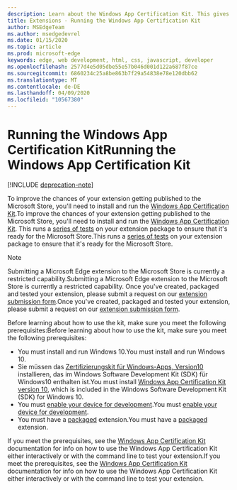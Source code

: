 ```yaml
---
description: Learn about the Windows App Certification Kit. This gives your extension a better chance of getting published.
title: Extensions - Running the Windows App Certification Kit
author: MSEdgeTeam
ms.author: msedgedevrel
ms.date: 01/15/2020
ms.topic: article
ms.prod: microsoft-edge
keywords: edge, web development, html, css, javascript, developer
ms.openlocfilehash: 2577d4e5d05dbe55e57b046d001d122a687f87ce
ms.sourcegitcommit: 6860234c25a8be863b7f29a54838e78e120dbb62
ms.translationtype: MT
ms.contentlocale: de-DE
ms.lasthandoff: 04/09/2020
ms.locfileid: "10567380"
---
```

# <span data-ttu-id="a17af-105">Running the Windows App Certification Kit</span><span class="sxs-lookup"><span data-stu-id="a17af-105">Running the Windows App Certification Kit</span></span>  

[!INCLUDE [deprecation-note](../../includes/deprecation-note.md)]  

<span data-ttu-id="a17af-106">To improve the chances of your extension getting published to the Microsoft Store, you'll need to install and run the [Windows App Certification Kit](https://go.microsoft.com/fwlink/p/?LinkID=309666).</span><span class="sxs-lookup"><span data-stu-id="a17af-106">To improve the chances of your extension getting published to the Microsoft Store, you'll need to install and run the [Windows App Certification Kit](https://go.microsoft.com/fwlink/p/?LinkID=309666).</span></span>
<span data-ttu-id="a17af-107">This runs a [series of tests](https://docs.microsoft.com/windows/uwp/debug-test-perf/windows-app-certification-kit-tests) on your extension package to ensure that it's ready for the Microsoft Store.</span><span class="sxs-lookup"><span data-stu-id="a17af-107">This runs a [series of tests](https://docs.microsoft.com/windows/uwp/debug-test-perf/windows-app-certification-kit-tests) on your extension package to ensure that it's ready for the Microsoft Store.</span></span>

> [!NOTE]
> <span data-ttu-id="a17af-108">Submitting a Microsoft Edge extension to the Microsoft Store is currently a restricted capability.</span><span class="sxs-lookup"><span data-stu-id="a17af-108">Submitting a Microsoft Edge extension to the Microsoft Store is currently a restricted capability.</span></span> <span data-ttu-id="a17af-109">Once you've created, packaged and tested your extension, please submit a request on our [extension submission form](https://aka.ms/extension-request).</span><span class="sxs-lookup"><span data-stu-id="a17af-109">Once you've created, packaged and tested your extension, please submit a request on our [extension submission form](https://aka.ms/extension-request).</span></span>

<span data-ttu-id="a17af-110">Before learning about how to use the kit, make sure you meet the following prerequisites:</span><span class="sxs-lookup"><span data-stu-id="a17af-110">Before learning about how to use the kit, make sure you meet the following prerequisites:</span></span> 

- <span data-ttu-id="a17af-111">You must install and run Windows 10.</span><span class="sxs-lookup"><span data-stu-id="a17af-111">You must install and run Windows 10.</span></span>
- <span data-ttu-id="a17af-112">Sie müssen das [Zertifizierungskit für Windows-Apps, Version10](https://go.microsoft.com/fwlink/p/?LinkID=309666) installieren, das im Windows Software Development Kit (SDK) für Windows10 enthalten ist.</span><span class="sxs-lookup"><span data-stu-id="a17af-112">You must install [Windows App Certification Kit version 10](https://go.microsoft.com/fwlink/p/?LinkID=309666), which is included in the Windows Software Development Kit (SDK) for Windows 10.</span></span>
- <span data-ttu-id="a17af-113">You must [enable your device for development](https://docs.microsoft.com/windows/uwp/get-started/enable-your-device-for-development).</span><span class="sxs-lookup"><span data-stu-id="a17af-113">You must [enable your device for development](https://docs.microsoft.com/windows/uwp/get-started/enable-your-device-for-development).</span></span>
- <span data-ttu-id="a17af-114">You must have a [packaged](../packaging.md) extension.</span><span class="sxs-lookup"><span data-stu-id="a17af-114">You must have a [packaged](../packaging.md) extension.</span></span>


<span data-ttu-id="a17af-115">If you meet the prerequisites, see the [Windows App Certification Kit](https://docs.microsoft.com/windows/uwp/debug-test-perf/windows-app-certification-kit#validate-your-windows-app-using-the-windows-app-certification-kit-interactively) documentation for info on how to use the Windows App Certification Kit either interactively or with the command line to test your extension.</span><span class="sxs-lookup"><span data-stu-id="a17af-115">If you meet the prerequisites, see the [Windows App Certification Kit](https://docs.microsoft.com/windows/uwp/debug-test-perf/windows-app-certification-kit#validate-your-windows-app-using-the-windows-app-certification-kit-interactively) documentation for info on how to use the Windows App Certification Kit either interactively or with the command line to test your extension.</span></span>
